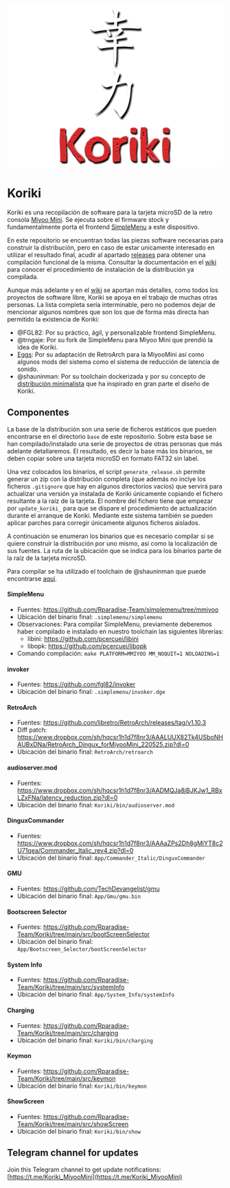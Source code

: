 ![koriki](images/koriki_logo.png)

# Koriki

Koriki es una recopilación de software para la tarjeta microSD de la retro consola [Miyoo Mini](https://lemiyoo.cn/product/143.html). Se ejecuta sobre el firmware stock y fundamentalmente porta el frontend [SimpleMenu](https://github.com/fgl82/simplemenu) a este dispositivo.

En este repositorio se encuentran todas las piezas software necesarias para construir la distribución, pero en caso de estar unicamente interesado en utilizar el resultado final, acudir al apartado [releases](https://github.com/Rparadise-Team/Koriki/releases) para obtener una compilación funcional de la misma. Consultar la documentación en el [wiki](https://github.com/Rparadise-Team/Koriki/wiki) para conocer el procedimiento de instalación de la distribución ya compilada.

Aunque más adelante y en el [wiki](https://github.com/Rparadise-Team/Koriki/wiki) se aportan más detalles, como todos los proyectos de software libre, Koriki se apoya en el trabajo de muchas otras personas. La lista completa sería interminable, pero no podemos dejar de mencionar algunos nombres que son los que de forma más directa han permitido la existencia de Koriki:

* @FGL82: Por su práctico, ágil, y personalizable frontend SimpleMenu.
* @trngaje: Por su fork de SimpleMenu para Miyoo Mini que prendió la idea de Koriki.
* [Eggs](https://discordapp.com/users/778867980096241715): Por su adaptación de RetroArch para la MiyooMini así como algunos mods del sistema como el sistema de reducción de latencia de sonido.
* @shauninman: Por su toolchain dockerizada y por su concepto de [distribución minimalista](https://github.com/shauninman/MiniUI) que ha inspirado en gran parte el diseño de Koriki.

## Componentes

La base de la distribución son una serie de ficheros estáticos que pueden encontrarse en el directorio `base` de este repositorio. Sobre esta base se han compilado/instalado una serie de proyectos de otras personas que más adelante detallaremos. El resultado, es decir la base más los binarios, se deben copiar sobre una tarjeta microSD en formato FAT32 sin label.

Una vez colocados los binarios, el script `generate_release.sh` permite generar un zip con la distribución completa (que además no inclye los ficheros `.gitignore` que hay en algunos directorios vacíos) que servirá para actualizar una versión ya instalada de Koriki únicamente copiando el fichero resultante a la raíz de la tarjeta. El nombre del fichero tiene que empezar por `update_koriki_` para que se dispare el procedimiento de actualización durante el arranque de Koriki. Mediante este sistema también se pueden aplicar parches para corregir únicamente algunos ficheros aislados.

A continuación se enumeran los binarios que es necesario compilar si se quiere construir la distribución por uno mismo, así como la localización de sus fuentes. La ruta de la ubicación que se indica para los binarios parte de la raíz de la tarjeta microSD.

Para compilar se ha utilizado el toolchain de @shauninman que puede encontrarse [aquí](https://github.com/shauninman/union-miyoomini-toolchain).

#### SimpleMenu

* Fuentes: https://github.com/Rparadise-Team/simplemenu/tree/mmiyoo
* Ubicación del binario final: `.simplemenu/simplemenu`
* Observaciones: Para compilar SimpleMenu, previamente deberemos haber compilado e instalado en nuestro toolchain las siguientes librerías:
    * libini: https://github.com/pcercuei/libini
    * libopk: https://github.com/pcercuei/libopk
* Comando compilación: `make PLATFORM=MMIYOO MM_NOQUIT=1 NOLOADING=1`

#### invoker

* Fuentes: https://github.com/fgl82/invoker
* Ubicación del binario final: `.simplemenu/invoker.dge`

#### RetroArch

* Fuentes: https://github.com/libretro/RetroArch/releases/tag/v1.10.3
* Diff patch: https://www.dropbox.com/sh/hqcsr1h1d7f8nr3/AAALUUX82Tk4USboNHAUBxDNa/RetroArch_Dingux_forMiyooMini_220525.zip?dl=0
* Ubicación del binario final: `RetroArch/retroarch`

#### audioserver.mod

* Fuentes: https://www.dropbox.com/sh/hqcsr1h1d7f8nr3/AADMQJa8jBJKJw1_RBxLZxFNa/latency_reduction.zip?dl=0
* Ubicación del binario final: `Koriki/bin/audioserver.mod`

#### DinguxCommander

* Fuentes: https://www.dropbox.com/sh/hqcsr1h1d7f8nr3/AAAaZPs2Dh8gMiYT8c2U71qea/Commander_Italic_rev4.zip?dl=0
* Ubicación del binario final: `App/Commander_Italic/DinguxCommander`

#### GMU

* Fuentes: https://github.com/TechDevangelist/gmu
* Ubicación del binario final: `App/Gmu/gmu.bin`

#### Bootscreen Selector

* Fuentes: https://github.com/Rparadise-Team/Koriki/tree/main/src/bootScreenSelector
* Ubicación del binario final: `App/Bootscreen_Selector/bootScreenSelector`

#### System Info

* Fuentes: https://github.com/Rparadise-Team/Koriki/tree/main/src/systemInfo
* Ubicación del binario final: `App/System_Info/systemInfo`

#### Charging

* Fuentes: https://github.com/Rparadise-Team/Koriki/tree/main/src/charging
* Ubicación del binario final: `Koriki/bin/charging`

#### Keymon

* Fuentes: https://github.com/Rparadise-Team/Koriki/tree/main/src/keymon
* Ubicación del binario final: `Koriki/bin/keymon`

#### ShowScreen

* Fuentes: https://github.com/Rparadise-Team/Koriki/tree/main/src/showScreen
* Ubicación del binario final: `Koriki/bin/show`

## Telegram channel for updates

Join this Telegram channel to get update notifications: [https://t.me/Koriki_MiyooMini](https://t.me/Koriki_MiyooMini)
